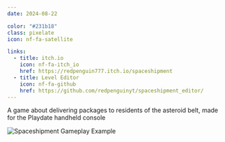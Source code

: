 ```yaml
---
date: 2024-08-22

color: "#231b18"
class: pixelate
icon: nf-fa-satellite

links:
  - title: itch.io
    icon: nf-fa-itch_io
    href: https://redpenguin777.itch.io/spaceshipment
  - title: Level Editor
    icon: nf-fa-github
    href: https://github.com/redpenguinyt/spaceshipment_editor/
---
```


A game about delivering packages to residents of the asteroid belt, made for the Playdate handheld console

![Spaceshipment Gameplay Example](https://img.itch.zone/aW1hZ2UvMjU2NTIyNS8xNjM3MTI3Mi5naWY=/original/PIS466.gif)